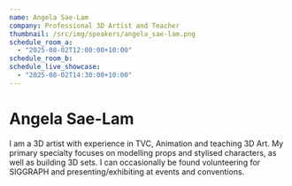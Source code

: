 ```yaml
---
name: Angela Sae-Lam
company: Professional 3D Artist and Teacher
thumbnail: /src/img/speakers/angela_sae-lam.png
schedule_room_a:
  - "2025-08-02T12:00:00+10:00"
schedule_room_b: 
schedule_live_showcase: 
  - "2025-08-02T14:30:00+10:00"
---
```


# Angela Sae-Lam

I am a 3D artist with experience in TVC, Animation and teaching 3D Art. My primary specialty focuses on modelling props and stylised characters, as well as building 3D sets. I can occasionally be found volunteering for SIGGRAPH and presenting/exhibiting at events and conventions.
